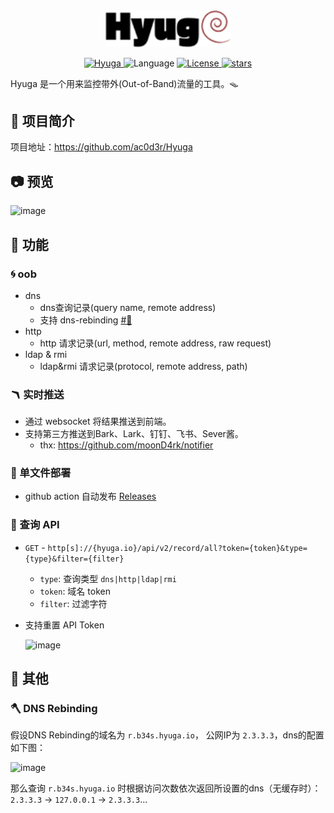 <div align="center" >
    <img src="./docs/hyuga.png" width="200" alt="Hyuga" />
</div>
<p align="center">
    <a href="https://github.com/ac0d3r/Hyuga">
        <img alt="Hyuga" src="https://img.shields.io/badge/Hyuga-dev-yellow"/>
    </a>
    <img src="https://img.shields.io/badge/Language-Golang-blue" alt="Language" />
    <a href="https://github.com/ac0d3r/Hyuga/blob/master/LICENSE">
        <img alt="License" src="https://img.shields.io/github/license/ac0d3r/Hyuga"/>
    </a>
    <a href="https://github.com/ac0d3r/Hyuga/stargazers">
        <img alt="stars" src="https://img.shields.io/github/stars/ac0d3r/Hyuga"/>
    </a>
 </p>

Hyuga 是一个用来监控带外(Out-of-Band)流量的工具。🪤

## 🎉 项目简介

项目地址：https://github.com/ac0d3r/Hyuga

## 📷 预览
<img width="1511" alt="image" src="https://user-images.githubusercontent.com/26270009/236437388-a862b25f-e049-420d-aaf8-b06e4aa66ccc.png">

## 🎉 功能

### 🌀 oob
- dns
    - dns查询记录(query name, remote address)
    - 支持 dns-rebinding [#🔗](#-dns-rebinding)
- http 
    - http 请求记录(url, method, remote address, raw request)
- ldap & rmi
    - ldap&rmi 请求记录(protocol, remote address, path) 

### 🪃 实时推送 
- 通过 websocket 将结果推送到前端。
- 支持第三方推送到Bark、Lark、钉钉、飞书、Sever酱。
    - thx: https://github.com/moonD4rk/notifier

### 🔦 单文件部署
- github action 自动发布 [Releases](https://github.com/ac0d3r/Hyuga/releases)

### 🚀 查询 API
- `GET` - `http[s]://{hyuga.io}/api/v2/record/all?token={token}&type={type}&filter={filter}`
    - `type`: 查询类型 `dns|http|ldap|rmi`
    - `token`: 域名 token
    - `filter`: 过滤字符
- 支持重置 API Token

    <img width="250" alt="image" src="https://user-images.githubusercontent.com/26270009/236441871-60e51cf3-e0dc-4786-a6a8-869655b31a07.png">


## 👀 其他

### 🪓 DNS Rebinding
假设DNS Rebinding的域名为 `r.b34s.hyuga.io`， 公网IP为 `2.3.3.3`，dns的配置如下图：

<img width="420" alt="image" src="https://user-images.githubusercontent.com/26270009/236439602-09e1222f-09b5-4cee-b10b-d8e23b384464.png">

那么查询 `r.b34s.hyuga.io` 时根据访问次数依次返回所设置的dns（无缓存时）：`2.3.3.3` -> `127.0.0.1` -> `2.3.3.3`...
